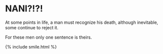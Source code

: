 # NANI?!?!

At some points in life, a man must recognize his death, although inevitable, some continue to reject it.

For these men only one sentence is theirs.

{% include smile.html %}
